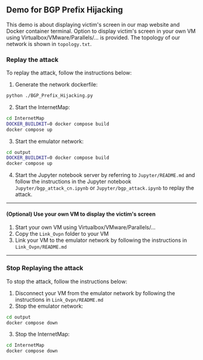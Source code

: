 ## Demo for BGP Prefix Hijacking

This demo is about displaying victim's screen in our map website and Docker container terminal. Option to display victim's screen in your own VM using Virtualbox/VMware/Parallels/... is provided. The topology of our network is shown in `topology.txt`.

### Replay the attack

To replay the attack, follow the instructions below:

1. Generate the network dockerfile:

```bash
python ./BGP_Prefix_Hijacking.py
```

2. Start the InternetMap:

```bash
cd InternetMap
DOCKER_BUILDKIT=0 docker compose build
docker compose up
```

3. Start the emulator network:

```bash
cd output
DOCKER_BUILDKIT=0 docker compose build
docker compose up
```

4. Start the Jupyter notebook server by referring to `Jupyter/README.md` and follow the instructions in the Jupyter notebook `Jupyter/bgp_attack_cn.ipynb` or `Jupyter/bgp_attack.ipynb` to replay the attack.

***

#### (Optional) Use your own VM to display the victim's screen

1. Start your own VM using Virtualbox/VMware/Parallels/...
2. Copy the `Link_Ovpn` folder to your VM
3. Link your VM to the emulator network by following the instructions in `Link_Ovpn/README.md`

***

### Stop Replaying the attack

To stop the attack, follow the instructions below:

1. Disconnect your VM from the emulator network by following the instructions in `Link_Ovpn/README.md`
2. Stop the emulator network:

```bash
cd output
docker compose down
```

3. Stop the InternetMap:

```bash
cd InternetMap
docker compose down
```